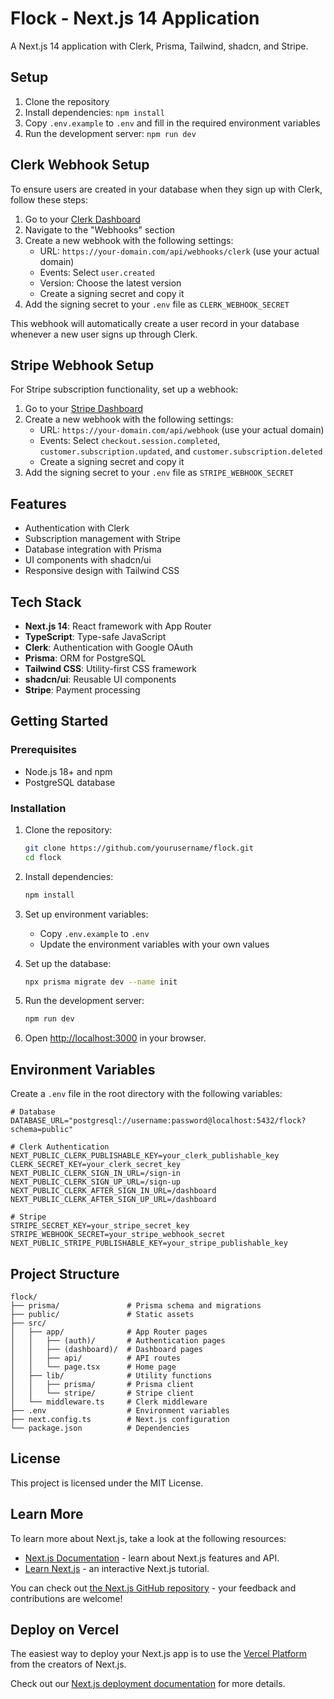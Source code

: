 # Flock - Next.js 14 Application

A Next.js 14 application with Clerk, Prisma, Tailwind, shadcn, and Stripe.

## Setup

1. Clone the repository
2. Install dependencies: `npm install`
3. Copy `.env.example` to `.env` and fill in the required environment variables
4. Run the development server: `npm run dev`

## Clerk Webhook Setup

To ensure users are created in your database when they sign up with Clerk, follow these steps:

1. Go to your [Clerk Dashboard](https://dashboard.clerk.dev/)
2. Navigate to the "Webhooks" section
3. Create a new webhook with the following settings:
   - URL: `https://your-domain.com/api/webhooks/clerk` (use your actual domain)
   - Events: Select `user.created`
   - Version: Choose the latest version
   - Create a signing secret and copy it
4. Add the signing secret to your `.env` file as `CLERK_WEBHOOK_SECRET`

This webhook will automatically create a user record in your database whenever a new user signs up through Clerk.

## Stripe Webhook Setup

For Stripe subscription functionality, set up a webhook:

1. Go to your [Stripe Dashboard](https://dashboard.stripe.com/webhooks)
2. Create a new webhook with the following settings:
   - URL: `https://your-domain.com/api/webhook` (use your actual domain)
   - Events: Select `checkout.session.completed`, `customer.subscription.updated`, and `customer.subscription.deleted`
   - Create a signing secret and copy it
3. Add the signing secret to your `.env` file as `STRIPE_WEBHOOK_SECRET`

## Features

- Authentication with Clerk
- Subscription management with Stripe
- Database integration with Prisma
- UI components with shadcn/ui
- Responsive design with Tailwind CSS

## Tech Stack

- **Next.js 14**: React framework with App Router
- **TypeScript**: Type-safe JavaScript
- **Clerk**: Authentication with Google OAuth
- **Prisma**: ORM for PostgreSQL
- **Tailwind CSS**: Utility-first CSS framework
- **shadcn/ui**: Reusable UI components
- **Stripe**: Payment processing

## Getting Started

### Prerequisites

- Node.js 18+ and npm
- PostgreSQL database

### Installation

1. Clone the repository:

   ```bash
   git clone https://github.com/yourusername/flock.git
   cd flock
   ```

2. Install dependencies:

   ```bash
   npm install
   ```

3. Set up environment variables:

   - Copy `.env.example` to `.env`
   - Update the environment variables with your own values

4. Set up the database:

   ```bash
   npx prisma migrate dev --name init
   ```

5. Run the development server:

   ```bash
   npm run dev
   ```

6. Open [http://localhost:3000](http://localhost:3000) in your browser.

## Environment Variables

Create a `.env` file in the root directory with the following variables:

```
# Database
DATABASE_URL="postgresql://username:password@localhost:5432/flock?schema=public"

# Clerk Authentication
NEXT_PUBLIC_CLERK_PUBLISHABLE_KEY=your_clerk_publishable_key
CLERK_SECRET_KEY=your_clerk_secret_key
NEXT_PUBLIC_CLERK_SIGN_IN_URL=/sign-in
NEXT_PUBLIC_CLERK_SIGN_UP_URL=/sign-up
NEXT_PUBLIC_CLERK_AFTER_SIGN_IN_URL=/dashboard
NEXT_PUBLIC_CLERK_AFTER_SIGN_UP_URL=/dashboard

# Stripe
STRIPE_SECRET_KEY=your_stripe_secret_key
STRIPE_WEBHOOK_SECRET=your_stripe_webhook_secret
NEXT_PUBLIC_STRIPE_PUBLISHABLE_KEY=your_stripe_publishable_key
```

## Project Structure

```
flock/
├── prisma/               # Prisma schema and migrations
├── public/               # Static assets
├── src/
│   ├── app/              # App Router pages
│   │   ├── (auth)/       # Authentication pages
│   │   ├── (dashboard)/  # Dashboard pages
│   │   ├── api/          # API routes
│   │   └── page.tsx      # Home page
│   ├── lib/              # Utility functions
│   │   ├── prisma/       # Prisma client
│   │   └── stripe/       # Stripe client
│   └── middleware.ts     # Clerk middleware
├── .env                  # Environment variables
├── next.config.ts        # Next.js configuration
└── package.json          # Dependencies
```

## License

This project is licensed under the MIT License.

## Learn More

To learn more about Next.js, take a look at the following resources:

- [Next.js Documentation](https://nextjs.org/docs) - learn about Next.js features and API.
- [Learn Next.js](https://nextjs.org/learn) - an interactive Next.js tutorial.

You can check out [the Next.js GitHub repository](https://github.com/vercel/next.js) - your feedback and contributions are welcome!

## Deploy on Vercel

The easiest way to deploy your Next.js app is to use the [Vercel Platform](https://vercel.com/new?utm_medium=default-template&filter=next.js&utm_source=create-next-app&utm_campaign=create-next-app-readme) from the creators of Next.js.

Check out our [Next.js deployment documentation](https://nextjs.org/docs/app/building-your-application/deploying) for more details.
